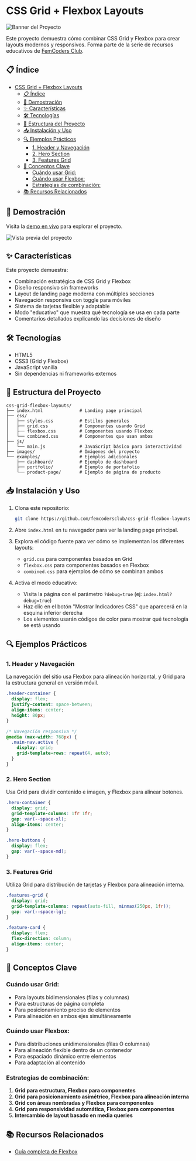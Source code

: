 # CSS Grid + Flexbox Layouts

![Banner del Proyecto](images/project-banner.jpg)

Este proyecto demuestra cómo combinar CSS Grid y Flexbox para crear layouts modernos y responsivos. Forma parte de la serie de recursos educativos de [FemCoders Club](https://www.femcodersclub.com).

## 📋 Índice

- [CSS Grid + Flexbox Layouts](#css-grid--flexbox-layouts)
  - [📋 Índice](#-índice)
  - [🚀 Demostración](#-demostración)
  - [✨ Características](#-características)
  - [🛠️ Tecnologías](#️-tecnologías)
  - [📁 Estructura del Proyecto](#-estructura-del-proyecto)
  - [📥 Instalación y Uso](#-instalación-y-uso)
  - [🔍 Ejemplos Prácticos](#-ejemplos-prácticos)
    - [1. Header y Navegación](#1-header-y-navegación)
    - [2. Hero Section](#2-hero-section)
    - [3. Features Grid](#3-features-grid)
  - [🧠 Conceptos Clave](#-conceptos-clave)
    - [Cuándo usar Grid:](#cuándo-usar-grid)
    - [Cuándo usar Flexbox:](#cuándo-usar-flexbox)
    - [Estrategias de combinación:](#estrategias-de-combinación)
  - [📚 Recursos Relacionados](#-recursos-relacionados)

## 🚀 Demostración

Visita la [demo en vivo](https://femcodersclub.github.io/css-grid-flexbox-layouts) para explorar el proyecto.

![Vista previa del proyecto](images/preview.jpg)

## ✨ Características

Este proyecto demuestra:

- Combinación estratégica de CSS Grid y Flexbox
- Diseño responsivo sin frameworks
- Layout de landing page moderna con múltiples secciones
- Navegación responsiva con toggle para móviles
- Sistema de tarjetas flexible y adaptable
- Modo "educativo" que muestra qué tecnología se usa en cada parte
- Comentarios detallados explicando las decisiones de diseño

## 🛠️ Tecnologías

- HTML5
- CSS3 (Grid y Flexbox)
- JavaScript vanilla
- Sin dependencias ni frameworks externos

## 📁 Estructura del Proyecto

```
css-grid-flexbox-layouts/
├── index.html              # Landing page principal
├── css/
│   ├── styles.css          # Estilos generales
│   ├── grid.css            # Componentes usando Grid
│   ├── flexbox.css         # Componentes usando Flexbox
│   └── combined.css        # Componentes que usan ambos
├── js/
│   └── main.js             # JavaScript básico para interactividad
├── images/                 # Imágenes del proyecto
└── examples/               # Ejemplos adicionales
    ├── dashboard/          # Ejemplo de dashboard
    ├── portfolio/          # Ejemplo de portafolio
    └── product-page/       # Ejemplo de página de producto
```

## 📥 Instalación y Uso

1. Clona este repositorio:

   ```bash
   git clone https://github.com/femcodersclub/css-grid-flexbox-layouts.git
   ```

2. Abre `index.html` en tu navegador para ver la landing page principal.

3. Explora el código fuente para ver cómo se implementan los diferentes layouts:
   - `grid.css` para componentes basados en Grid
   - `flexbox.css` para componentes basados en Flexbox
   - `combined.css` para ejemplos de cómo se combinan ambos

4. Activa el modo educativo:
   - Visita la página con el parámetro `?debug=true` (ej: `index.html?debug=true`)
   - Haz clic en el botón "Mostrar Indicadores CSS" que aparecerá en la esquina inferior derecha
   - Los elementos usarán códigos de color para mostrar qué tecnología se está usando

## 🔍 Ejemplos Prácticos

### 1. Header y Navegación

La navegación del sitio usa Flexbox para alineación horizontal, y Grid para la estructura general en versión móvil.

```css
.header-container {
  display: flex;
  justify-content: space-between;
  align-items: center;
  height: 80px;
}

/* Navegación responsiva */
@media (max-width: 768px) {
  .main-nav.active {
    display: grid;
    grid-template-rows: repeat(4, auto);
  }
}
```

### 2. Hero Section

Usa Grid para dividir contenido e imagen, y Flexbox para alinear botones.

```css
.hero-container {
  display: grid;
  grid-template-columns: 1fr 1fr;
  gap: var(--space-xl);
  align-items: center;
}

.hero-buttons {
  display: flex;
  gap: var(--space-md);
}
```

### 3. Features Grid

Utiliza Grid para distribución de tarjetas y Flexbox para alineación interna.

```css
.features-grid {
  display: grid;
  grid-template-columns: repeat(auto-fill, minmax(250px, 1fr));
  gap: var(--space-lg);
}

.feature-card {
  display: flex;
  flex-direction: column;
  align-items: center;
}
```

## 🧠 Conceptos Clave

### Cuándo usar Grid:

- Para layouts bidimensionales (filas y columnas)
- Para estructuras de página completa
- Para posicionamiento preciso de elementos
- Para alineación en ambos ejes simultáneamente

### Cuándo usar Flexbox:

- Para distribuciones unidimensionales (filas O columnas)
- Para alineación flexible dentro de un contenedor
- Para espaciado dinámico entre elementos
- Para adaptación al contenido

### Estrategias de combinación:

1. **Grid para estructura, Flexbox para componentes**
2. **Grid para posicionamiento asimétrico, Flexbox para alineación interna**
3. **Grid con áreas nombradas y Flexbox para componentes**
4. **Grid para responsividad automática, Flexbox para componentes**
5. **Intercambio de layout basado en media queries**

## 📚 Recursos Relacionados

- [Guía completa de Flexbox](https://www.femcodersclub.com/recursos/)